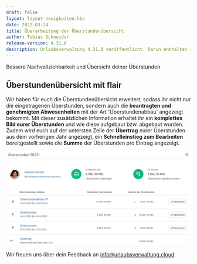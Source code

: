 ```yaml
---
draft: false
layout: layout-neuigkeiten.hbs
date: 2022-03-24
title: Überarbeitung der Überstundenübersicht
author: Tobias Schneider
release-version: 4.31.0
description: Urlaubsverwaltung 4.31.0 veröffentlicht. Darin enthalten ist eine Überarbeitung der Überstundenübersicht.
---
```


Bessere Nachvollziehbarkeit und Übersicht deiner Überstunden

<!-- more -->

## Überstundenübersicht mit flair

Wir haben für euch die Überstundenübersicht erweitert, sodass ihr nicht nur die eingetragenen Überstunden, sondern auch
die **beantragten und genehmigten Abwesenheiten** mit der Art 'Überstundenabbau' angezeigt bekommt. Mit dieser zusätzlichen
Information erhaltet ihr ein **komplettes Bild eurer Überstunden** und wie diese aufgebaut bzw. abgebaut wurden.
Zudem wird euch auf der untersten Zeile der **Übertrag** eurer Überstunden aus dem vorherigen Jahr angezeigt,
ein **Schnelleinstieg zum Bearbeiten** bereitgestellt sowie die **Summe** der Überstunden pro Eintrag angezeigt.

<picture>
    <img
      src="overtime-overview.png"
      alt="Urlaubsverwaltung neue Überstundenübersicht"
      decoding="async"
      loading="lazy"
      class="rounded-lg"
    />
</picture>

Wir freuen uns über dein Feedback an <a href="mailto:info@urlaubsverwaltung.cloud?subject=Feedback">info@urlaubsverwaltung.cloud</a>.
